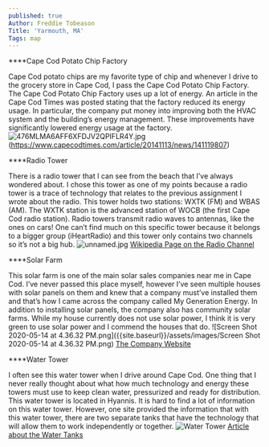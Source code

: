 ```yaml
---
published: true
Author: Freddie Tobeason
Title: 'Yarmouth, MA'
Tags: map
---
```

****Cape Cod Potato Chip Factory

Cape Cod potato chips are my favorite type of chip and whenever I drive to the grocery store in Cape Cod, I pass the Cape Cod Potato Chip Factory. The Cape Cod Potato Chip Factory uses up a lot of energy. An article in the Cape Cod Times was posted stating that the factory reduced its energy usage. In particular, the company put money into improving both the HVAC system and the building’s energy management. These improvements have significantly lowered energy usage at the factory.![476MLMA6AFF6XFDJV2QPIFLR4Y.jpg]({{site.baseurl}}/assets/images/476MLMA6AFF6XFDJV2QPIFLR4Y.jpg)
(https://www.capecodtimes.com/article/20141113/news/141119807)

****Radio Tower

There is a radio tower that I can see from the beach that I’ve always wondered about. I chose this tower as one of my points because a radio tower is a trace of technology that relates to the previous assignment I wrote about the radio. This tower holds two stations: WXTK (FM) and WBAS (AM). The WXTK station is the advanced station of WOCB (the first Cape Cod radio station). Radio towers transmit radio waves to antennas, like the ones on cars! One can’t find much on this specific tower because it belongs to a bigger group (iHeartRadio) and this tower only contains two channels so it’s not a big hub. ![unnamed.jpg]({{site.baseurl}}/assets/images/unnamed.jpg)
[Wikipedia Page on the Radio Channel](https://en.wikipedia.org/wiki/WXTK#History)

****Solar Farm

This solar farm is one of the main solar sales companies near me in Cape Cod. I’ve never passed this place myself, however I’ve seen multiple houses with solar panels on them and knew that a company must’ve installed them and that’s how I came across the company called My Generation Energy. In addition to installing solar panels, the company also has community solar farms. While my house currently does not use solar power, I think it is very green  to use solar power and I commend the houses that do. ![Screen Shot 2020-05-14 at 4.36.32 PM.png]({{site.baseurl}}/assets/images/Screen Shot 2020-05-14 at 4.36.32 PM.png) [The Company Website](https://www.mygenerationenergy.com/commercial/)

****Water Tower

I often see this water tower when I drive around Cape Cod. One thing that I never really thought about what how much technology and energy these towers must use to keep clean water, pressurized and ready for distribution. This water tower is located in Hyannis. It is hard to find a lot of information on this water tower. However, one site provided the information that with this water tower, there are two separate tanks that have the technology that will allow them to work independently or together. ![Water Tower]({{site.baseurl}}/assets/images/slider-hyannis1.jpg)
[Article about the Water Tanks](https://www.dntanks.com/projects/two-storage-tanks-for-the-hyannis-water-system-in-barnstable-ma/)
